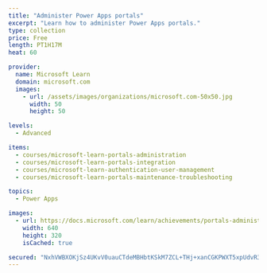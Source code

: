 ```yaml
---
title: "Administer Power Apps portals"
excerpt: "Learn how to administer Power Apps portals."
type: collection
price: Free
length: PT1H17M
heat: 60

provider:
  name: Microsoft Learn
  domain: microsoft.com
  images:
    - url: /assets/images/organizations/microsoft.com-50x50.jpg
      width: 50
      height: 50

levels:
  - Advanced

items:
  - courses/microsoft-learn-portals-administration
  - courses/microsoft-learn-portals-integration
  - courses/microsoft-learn-authentication-user-management
  - courses/microsoft-learn-portals-maintenance-troubleshooting

topics:
  - Power Apps

images:
  - url: https://docs.microsoft.com/learn/achievements/portals-administration-social.png
    width: 640
    height: 320
    isCached: true

secured: "NxhVWBXOKjSz4UKvV0uauCTdeMBHbtKSkM7ZCL+THj+xanCGKPWXT5xpUdvR39fajen7A/bQtcU09BzzaXgKBcVmACf2CSaBkFUQb08oFVdxObU3Xin4Q+8/vqjn522eerEAYZNzs6uGxm1sE6gZ74o2aIbeXI1ychxLIlPr3jFElFDokJZW/vZFBUNnuj9NiNFOY55J7hqobUL1WQ/FBP0/ybHbdzFIGuum7H/l6RAEcReN9Rz9QIOYz07BmlvSVlSbdCZeSH1kHb1d635KBHY2e6ITBM8Z2F4diRvkE0pdazP+B/2DmvZP9lnPQmr9aTh00EbfVblIDcRFZ7Zh7NceRYfu6i+lLKhnmQ9u2vE=;JcWpr/MQn9FnP4eJ1UyQTA=="
---
```


